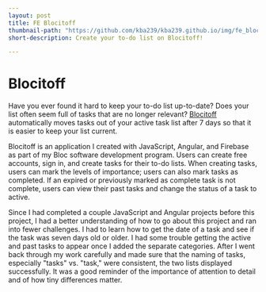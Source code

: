 ```yaml
---
layout: post
title: FE Blocitoff
thumbnail-path: "https://github.com/kba239/kba239.github.io/img/fe_blocitoff/fe_blocitoff_icon.png"
short-description: Create your to-do list on Blocitoff!

---
```

# Blocitoff
Have you ever found it hard to keep your to-do list up-to-date? Does your list often seem full of tasks that are no longer relevant? [Blocitoff](https://github.com/kba239/blocitoff) automatically moves tasks out of your active task list after 7 days so that it is easier to keep your list current.

Blocitoff is an application I created with JavaScript, Angular, and Firebase as part of my Bloc software development program. Users can create free accounts, sign in, and create tasks for their to-do lists. When creating tasks, users can mark the levels of importance; users can also mark tasks as completed. If an expired or previously marked as complete task is not complete, users can view their past tasks and change the status of a task to active.

Since I had completed a couple JavaScript and Angular projects before this project, I had a better understanding of how to go about this project and ran into fewer challenges. I had to learn how to get the date of a task and see if the task was seven days old or older. I had some trouble getting the active and past tasks to appear once I added the separate categories. After I went back through my work carefully and made sure that the naming of tasks, especially "tasks" vs. "task," were consistent, the two lists displayed successfully. It was a good reminder of the importance of attention to detail and of how tiny differences matter.
